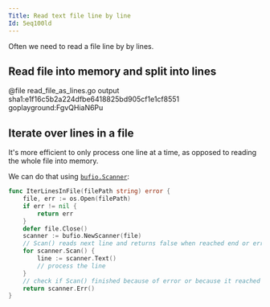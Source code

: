 ```yaml
---
Title: Read text file line by line
Id: 5eq100ld
---
```

Often we need to read a file line by by lines.

## Read file into memory and split into lines

@file read_file_as_lines.go output sha1:e1f16c5b2a224dfbe6418825bd905cf1e1cf8551 goplayground:FgvQHiaN6Pu

## Iterate over lines in a file

It's more efficient to only process one line at a time, as opposed to reading the whole file into memory.

We can do that using [`bufio.Scanner`](https://golang.org/pkg/bufio/#Scanner):

```go
func IterLinesInFile(filePath string) error {
    file, err := os.Open(filePath)
    if err != nil {
        return err
    }
    defer file.Close()
    scanner := bufio.NewScanner(file)
    // Scan() reads next line and returns false when reached end or error
    for scanner.Scan() {
        line := scanner.Text()
        // process the line
    }
    // check if Scan() finished because of error or because it reached end of file
    return scanner.Err()
}
```

<!-- version that uses a callback -->

